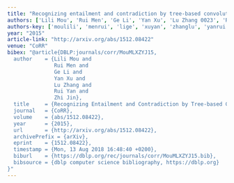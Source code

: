 ```yaml
---
title: "Recognizing entailment and contradiction by tree-based convolution"
authors: ['Lili Mou', 'Rui Men', 'Ge Li', 'Yan Xu', 'Lu Zhang 0023', 'Rui Yan', 'Zhi Jin']
authors-key: ['moulili', 'menrui', 'lige', 'xuyan', 'zhanglu', 'yanrui', 'jinzhi']
year: "2015"
article-link: "http://arxiv.org/abs/1512.08422"
venue: "CoRR"
bibex: "@article{DBLP:journals/corr/MouMLXZYJ15,
  author    = {Lili Mou and
               Rui Men and
               Ge Li and
               Yan Xu and
               Lu Zhang and
               Rui Yan and
               Zhi Jin},
  title     = {Recognizing Entailment and Contradiction by Tree-based Convolution},
  journal   = {CoRR},
  volume    = {abs/1512.08422},
  year      = {2015},
  url       = {http://arxiv.org/abs/1512.08422},
  archivePrefix = {arXiv},
  eprint    = {1512.08422},
  timestamp = {Mon, 13 Aug 2018 16:48:40 +0200},
  biburl    = {https://dblp.org/rec/journals/corr/MouMLXZYJ15.bib},
  bibsource = {dblp computer science bibliography, https://dblp.org}
}"
---
```

